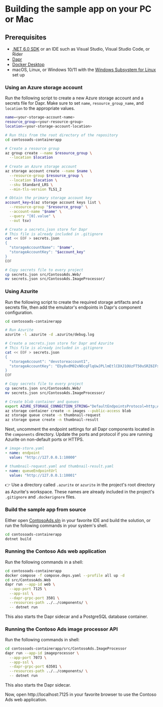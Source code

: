 # Building the sample app on your PC or Mac

## Prerequisites

* [.NET 6.0 SDK](https://dotnet.microsoft.com/en-us/download/dotnet/6.0) or an IDE such as Visual Studio, Visual Studio Code, or Rider
* [Dapr](https://docs.dapr.io/getting-started/install-dapr-cli/)
* [Docker Desktop](https://docs.docker.com/docker-desktop/install/) 
* macOS, Linux, or Windows 10/11 with the [Windows Subsystem for Linux](https://docs.microsoft.com/en-us/windows/wsl/) set up


### Using an Azure storage account

Run the following script to create a new Azure storage account and a secrets file for Dapr. 
Make sure to set `name`, `resource_group_name`, and `location` to the appropriate values.

```bash
name=<your-storage-account-name>
resource_group=<your-resource-group>
location=<your-storage-account-location>

# Run this from the root directory of the repository
cd contosoads-containerapp

# Create a resource group
az group create --name $resource_group \
  --location $location
  
# Create an Azure storage account
az storage account create --name $name \
  --resource-group $resource_group \
  --location $location \
  --sku Standard_LRS \
  --min-tls-version TLS1_2

# Obtain the primary storage account key
account_key=$(az storage account keys list \
  --resource-group "$resource_group" \
  --account-name "$name" \
  --query "[0].value" \
  --out tsv)

# Create a secrets.json store for Dapr
# This file is already included in .gitignore
cat << EOF > secrets.json
{
  "storageAccountName": "$name",
  "storageAccountKey": "$account_key"
}
EOF

# Copy secrets file to every project
cp secrets.json src/ContosoAds.Web/
mv secrets.json src/ContosoAds.ImageProcessor/ 
```

### Using Azurite

Run the following script to create the required storage artifacts and a secrets file, then
add the emulator's endpoints in Dapr's component configuration. 

```bash
cd contosoads-containerapp

# Run Azurite
azurite -l .azurite -d .azurite/debug.log

# Create a secrets.json store for Dapr and Azurite
# This file is already included in .gitignore
cat << EOF > secrets.json
{
  "storageAccount": "devstoreaccount1",
  "storageAccountKey": "Eby8vdM02xNOcqFlqUwJPLlmEtlCDXJ1OUzFT50uSRZ6IFsuFq2UVErCz4I6tq/K1SZFPTOtr/KBHBeksoGMGw=="
}
EOF

# Copy secrets file to every project
cp secrets.json src/ContosoAds.Web/
mv secrets.json src/ContosoAds.ImageProcessor/ 

# Create blob container and queues
export AZURE_STORAGE_CONNECTION_STRING="DefaultEndpointsProtocol=http;AccountName=devstoreaccount1;AccountKey=Eby8vdM02xNOcqFlqUwJPLlmEtlCDXJ1OUzFT50uSRZ6IFsuFq2UVErCz4I6tq/K1SZFPTOtr/KBHBeksoGMGw==;BlobEndpoint=http://127.0.0.1:10000/devstoreaccount1;QueueEndpoint=http://127.0.0.1:10001/devstoreaccount1;TableEndpoint=http://127.0.0.1:10002/devstoreaccount1;"
az storage container create -n images --public-access blob
az storage queue create -n thumbnail-request
az storage queue create -n thumbnail-result
```

Next, uncomment the endpoint settings for all Dapr components located in the `components` directory. 
Update the ports and protocol if you are running Azurite on non-default ports or HTTPS.

```yaml
# image-store.yaml
- name: endpoint
  value: "http://127.0.0.1:10000"

# thumbnail-request.yaml and thumbnail-result.yaml
- name: queueEndpointUrl
  value: "http://127.0.0.1:10001"
```

:point_right: Use a directory called `.azurite` or `azurite` in the project's root directory as Azurite's workspace. These 
names are already included in the project's `.gitignore` and `.dockerignore` files. 

### Build the sample app from source 

Either open [ContosoAds.sln](../ContosoAds.sln) in your favorite IDE and build the solution, or run the 
following commands in your system's shell.

```bash
cd contosoads-containerapp
dotnet build
```

### Running the Contoso Ads web application

Run the following commands in a shell:

```bash
cd contosoads-containerapp
docker compose -f compose.deps.yaml --profile all up -d
cd src/ContosoAds.Web
dapr run --app-id web \
  --app-port 7125 \
  --app-ssl \
  --dapr-grpc-port 3501 \
  --resources-path ../../components/ \
  -- dotnet run
```

This also starts the Dapr sidecar and a PostgreSQL database container.

### Running the Contoso Ads image processor API

Run the following commands in shell:

```bash
cd contosoads-containerapp/src/ContosoAds.ImageProcessor
dapr run --app-id imageprocessor \
  --app-port 7073 \
  --app-ssl \
  --dapr-grpc-port 63501 \
  --resources-path ../../components/ \
  -- dotnet run
```

This also starts the Dapr sidecar.

Now, open http://localhost:7125 in your favorite browser to use the Contoso Ads web application.
